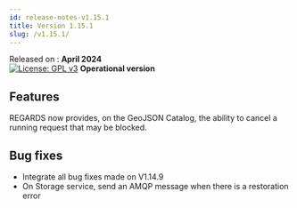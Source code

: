 ```yaml
---
id: release-notes-v1.15.1
title: Version 1.15.1
slug: /v1.15.1/
---
```


Released on : **April 2024**  
[![License: GPL v3](https://img.shields.io/badge/License-GPLv3-blue.svg)](https://www.gnu.org/licenses/gpl-3.0)
**Operational version**

## Features

REGARDS now provides, on the GeoJSON Catalog, the ability to cancel a running request that may be blocked.

## Bug fixes

- Integrate all bug fixes made on V1.14.9
- On Storage service, send an AMQP message when there is a restoration error
